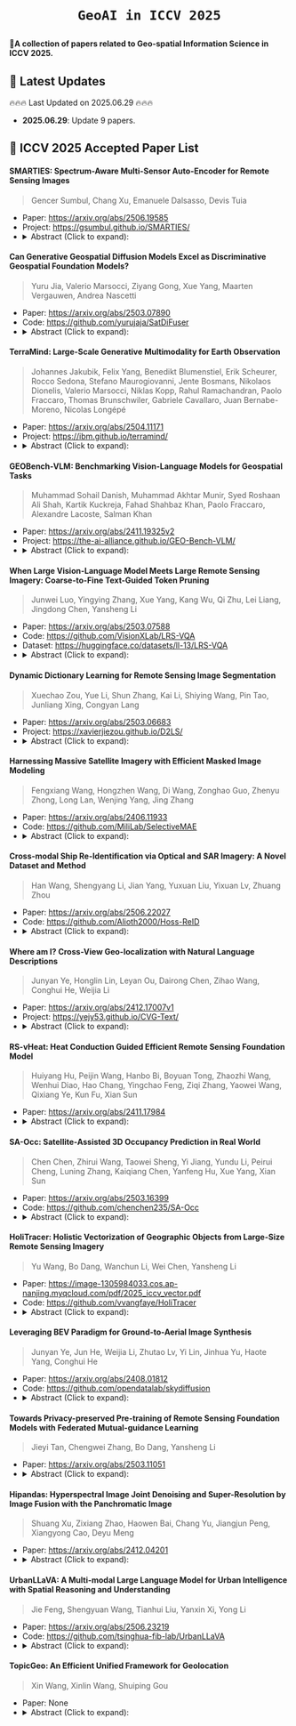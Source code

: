 # <p align=center>`GeoAI in ICCV 2025`</p>

:star2:**A collection of papers related to Geo-spatial Information Science in ICCV 2025.**

## 📢 Latest Updates
:fire::fire::fire: Last Updated on 2025.06.29 :fire::fire::fire:
- **2025.06.29**: Update 9 papers.


## :memo: ICCV 2025 Accepted Paper List



#### SMARTIES: Spectrum-Aware Multi-Sensor Auto-Encoder for Remote Sensing Images

> Gencer Sumbul, Chang Xu, Emanuele Dalsasso, Devis Tuia

* Paper: https://arxiv.org/abs/2506.19585
* Project: https://gsumbul.github.io/SMARTIES/
* <details>
    <summary>Abstract (Click to expand):</summary>
  From optical sensors to microwave radars, leveraging the complementary strengths of remote sensing (RS) sensors is crucial for achieving dense spatio-temporal monitoring of our planet. In contrast, recent deep learning models, whether task-specific or foundational, are often specific to single sensors or to fixed combinations: adapting such models to different sensory inputs requires both architectural changes and re-training, limiting scalability and generalization across multiple RS sensors. On the contrary, a single model able to modulate its feature representations to accept diverse sensors as input would pave the way to agile and flexible multi-sensor RS data processing. To address this, we introduce SMARTIES, a generic and versatile foundation model lifting sensor-specific/dependent efforts and enabling scalability and generalization to diverse RS sensors: SMARTIES projects data from heterogeneous sensors into a shared spectrum-aware space, enabling the use of arbitrary combinations of bands both for training and inference. To obtain sensor-agnostic representations, we train a single, unified transformer model reconstructing masked multi-sensor data with cross-sensor token mixup. On both single- and multi-modal tasks across diverse sensors, SMARTIES outperforms previous models that rely on sensor-specific pertaining. 
  </details>


#### Can Generative Geospatial Diffusion Models Excel as Discriminative Geospatial Foundation Models?

> Yuru Jia, Valerio Marsocci, Ziyang Gong, Xue Yang, Maarten Vergauwen, Andrea Nascetti

* Paper: https://arxiv.org/abs/2503.07890
* Code: https://github.com/yurujaja/SatDiFuser
* <details>
    <summary>Abstract (Click to expand):</summary>
    Self-supervised learning (SSL) has revolutionized representation learning in Remote Sensing (RS), advancing Geospatial Foundation Models (GFMs) to leverage vast unlabeled satellite imagery for diverse downstream tasks. Currently, GFMs primarily focus on discriminative objectives, such as contrastive learning or masked image modeling, owing to their proven success in learning transferable representations. However, generative diffusion models--which demonstrate the potential to capture multi-grained semantics essential for RS tasks during image generation--remain underexplored for discriminative applications. This prompts the question: can generative diffusion models also excel and serve as GFMs with sufficient discriminative power? In this work, we answer this question with SatDiFuser, a framework that transforms a diffusion-based generative geospatial foundation model into a powerful pretraining tool for discriminative RS. By systematically analyzing multi-stage, noise-dependent diffusion features, we develop three fusion strategies to effectively leverage these diverse representations. Extensive experiments on remote sensing benchmarks show that SatDiFuser outperforms state-of-the-art GFMs, achieving gains of up to +5.7% mIoU in semantic segmentation and +7.9% F1-score in classification, demonstrating the capacity of diffusion-based generative foundation models to rival or exceed discriminative GFMs. Code will be released.
  </details>




#### TerraMind: Large-Scale Generative Multimodality for Earth Observation

> Johannes Jakubik, Felix Yang, Benedikt Blumenstiel, Erik Scheurer, Rocco Sedona, Stefano Maurogiovanni, Jente Bosmans, Nikolaos Dionelis, Valerio Marsocci, Niklas Kopp, Rahul Ramachandran, Paolo Fraccaro, Thomas Brunschwiler, Gabriele Cavallaro, Juan Bernabe-Moreno, Nicolas Longépé

* Paper: https://arxiv.org/abs/2504.11171
* Project: https://ibm.github.io/terramind/
* <details>
    <summary>Abstract (Click to expand):</summary>
    We present TerraMind, the first any-to-any generative, multimodal foundation model for Earth observation (EO). Unlike other multimodal models, TerraMind is pretrained on dual-scale representations combining both token-level and pixel-level data across modalities. On a token level, TerraMind encodes high-level contextual information to learn cross-modal relationships, while on a pixel level, TerraMind leverages fine-grained representations to capture critical spatial nuances. We pretrained TerraMind on nine geospatial modalities of a global, large-scale dataset. In this paper, we demonstrate that (i) TerraMind's dual-scale early fusion approach unlocks a range of zero-shot and few-shot applications for Earth observation, (ii) TerraMind introduces "Thinking-in-Modalities" (TiM) -- the capability of generating additional artificial data during finetuning and inference to improve the model output -- and (iii) TerraMind achieves beyond state-of-the-art performance in community-standard benchmarks for EO like PANGAEA. The pretraining dataset, the model weights, and our code are open-sourced under a permissive license.
  </details>

#### GEOBench-VLM: Benchmarking Vision-Language Models for Geospatial Tasks

> Muhammad Sohail Danish, Muhammad Akhtar Munir, Syed Roshaan Ali Shah, Kartik Kuckreja, Fahad Shahbaz Khan, Paolo Fraccaro, Alexandre Lacoste, Salman Khan

* Paper: https://arxiv.org/abs/2411.19325v2
* Project: https://the-ai-alliance.github.io/GEO-Bench-VLM/
* <details>
    <summary>Abstract (Click to expand):</summary>
    While numerous recent benchmarks focus on evaluating generic Vision-Language Models (VLMs), they do not effectively address the specific challenges of geospatial applications. Generic VLM benchmarks are not designed to handle the complexities of geospatial data, an essential component for applications such as environmental monitoring, urban planning, and disaster management. Key challenges in the geospatial domain include temporal change detection, large-scale object counting, tiny object detection, and understanding relationships between entities in remote sensing imagery. To bridge this gap, we present GEOBench-VLM, a comprehensive benchmark specifically designed to evaluate VLMs on geospatial tasks, including scene understanding, object counting, localization, fine-grained categorization, segmentation, and temporal analysis. Our benchmark features over 10,000 manually verified instructions and spanning diverse visual conditions, object types, and scales. We evaluate several state-of-the-art VLMs to assess performance on geospatial-specific challenges. The results indicate that although existing VLMs demonstrate potential, they face challenges when dealing with geospatial-specific tasks, highlighting the room for further improvements. Notably, the best-performing LLaVa-OneVision achieves only 41.7% accuracy on MCQs, slightly more than GPT-4o, which is approximately double the random guess performance.
  </details>


#### When Large Vision-Language Model Meets Large Remote Sensing Imagery: Coarse-to-Fine Text-Guided Token Pruning

> Junwei Luo, Yingying Zhang, Xue Yang, Kang Wu, Qi Zhu, Lei Liang, Jingdong Chen, Yansheng Li

* Paper: https://arxiv.org/abs/2503.07588
* Code: https://github.com/VisionXLab/LRS-VQA
* Dataset: https://huggingface.co/datasets/ll-13/LRS-VQA
* <details>
    <summary>Abstract (Click to expand):</summary>
    Efficient vision-language understanding of large Remote Sensing Images (RSIs) is meaningful but challenging. Current Large Vision-Language Models (LVLMs) typically employ limited pre-defined grids to process images, leading to information loss when handling gigapixel RSIs. Conversely, using unlimited grids significantly increases computational costs. To preserve image details while reducing computational complexity, we propose a text-guided token pruning method with Dynamic Image Pyramid (DIP) integration. Our method introduces: (i) a Region Focus Module (RFM) that leverages text-aware region localization capability to identify critical vision tokens, and (ii) a coarse-to-fine image tile selection and vision token pruning strategy based on DIP, which is guided by RFM outputs and avoids directly processing the entire large imagery. Additionally, existing benchmarks for evaluating LVLMs' perception ability on large RSI suffer from limited question diversity and constrained image sizes. We construct a new benchmark named LRS-VQA, which contains 7,333 QA pairs across 8 categories, with image length up to 27,328 pixels. Our method outperforms existing high-resolution strategies on four datasets using the same data. Moreover, compared to existing token reduction methods, our approach demonstrates higher efficiency under high-resolution settings.
  </details>


#### Dynamic Dictionary Learning for Remote Sensing Image Segmentation

> Xuechao Zou, Yue Li, Shun Zhang, Kai Li, Shiying Wang, Pin Tao, Junliang Xing, Congyan Lang

* Paper: https://arxiv.org/abs/2503.06683
* Project: https://xavierjiezou.github.io/D2LS/
* <details>
    <summary>Abstract (Click to expand):</summary>
    Remote sensing image segmentation faces persistent challenges in distinguishing morphologically similar categories and adapting to diverse scene variations. While existing methods rely on implicit representation learning paradigms, they often fail to dynamically adjust semantic embeddings according to contextual cues, leading to suboptimal performance in fine-grained scenarios such as cloud thickness differentiation. This work introduces a dynamic dictionary learning framework that explicitly models class ID embeddings through iterative refinement. The core contribution lies in a novel dictionary construction mechanism, where class-aware semantic embeddings are progressively updated via multi-stage alternating cross-attention querying between image features and dictionary embeddings. This process enables adaptive representation learning tailored to input-specific characteristics, effectively resolving ambiguities in intra-class heterogeneity and inter-class homogeneity. To further enhance discriminability, a contrastive constraint is applied to the dictionary space, ensuring compact intra-class distributions while maximizing inter-class separability. Extensive experiments across both coarse- and fine-grained datasets demonstrate consistent improvements over state-of-the-art methods, particularly in two online test benchmarks (LoveDA and UAVid).
  </details>



#### Harnessing Massive Satellite Imagery with Efficient Masked Image Modeling

> Fengxiang Wang, Hongzhen Wang, Di Wang, Zonghao Guo, Zhenyu Zhong, Long Lan, Wenjing Yang, Jing Zhang

* Paper: https://arxiv.org/abs/2406.11933
* Code: https://github.com/MiliLab/SelectiveMAE
* <details>
    <summary>Abstract (Click to expand):</summary>
    Masked Image Modeling (MIM) has become an essential method for building foundational visual models in remote sensing (RS). However, the limitations in size and diversity of existing RS datasets restrict the ability of MIM methods to learn generalizable representations. Additionally, conventional MIM techniques, which require reconstructing all tokens, introduce unnecessary computational overhead. To address these issues, we present a new pre-training pipeline for RS models, featuring the creation of a large-scale RS dataset and an efficient MIM approach. We curated a high-quality dataset named \textbf{OpticalRS-13M} by collecting publicly available RS datasets and processing them through exclusion, slicing, and deduplication. OpticalRS-13M comprises 13 million optical images covering various RS tasks, such as object detection and pixel segmentation. To enhance efficiency, we propose \textbf{SelectiveMAE}, a pre-training method that dynamically encodes and reconstructs semantically rich patch tokens, thereby reducing the inefficiencies of traditional MIM models caused by redundant background pixels in RS images. Extensive experiments show that OpticalRS-13M significantly improves classification, detection, and segmentation performance, while SelectiveMAE increases training efficiency over 2 times. This highlights the effectiveness and scalability of our pipeline in developing RS foundational models.
  </details>

#### Cross-modal Ship Re-Identification via Optical and SAR Imagery: A Novel Dataset and Method

> Han Wang, Shengyang Li, Jian Yang, Yuxuan Liu, Yixuan Lv, Zhuang Zhou

* Paper: https://arxiv.org/abs/2506.22027
* Code: https://github.com/Alioth2000/Hoss-ReID
* <details>
    <summary>Abstract (Click to expand):</summary>
    Detecting and tracking ground objects using earth observation imagery remains a significant challenge in the field of remote sensing. Continuous maritime ship tracking is crucial for applications such as maritime search and rescue, law enforcement, and shipping analysis. However, most current ship tracking methods rely on geostationary satellites or video satellites. The former offer low resolution and are susceptible to weather conditions, while the latter have short filming durations and limited coverage areas, making them less suitable for the real-world requirements of ship tracking. To address these limitations, we present the Hybrid Optical and Synthetic Aperture Radar (SAR) Ship Re-Identification Dataset (HOSS ReID dataset), designed to evaluate the effectiveness of ship tracking using low-Earth orbit constellations of optical and SAR sensors. This approach ensures shorter re-imaging cycles and enables all-weather tracking. HOSS ReID dataset includes images of the same ship captured over extended periods under diverse conditions, using different satellites of different modalities at varying times and angles. Furthermore, we propose a baseline method for cross-modal ship re-identification, TransOSS, which is built on the Vision Transformer architecture. It refines the patch embedding structure to better accommodate cross-modal tasks, incorporates additional embeddings to introduce more reference information, and employs contrastive learning to pre-train on large-scale optical-SAR image pairs, ensuring the model's ability to extract modality-invariant features. 
  </details>



#### Where am I? Cross-View Geo-localization with Natural Language Descriptions

> Junyan Ye, Honglin Lin, Leyan Ou, Dairong Chen, Zihao Wang, Conghui He, Weijia Li

* Paper: https://arxiv.org/abs/2412.17007v1
* Project: https://yejy53.github.io/CVG-Text/
* <details>
    <summary>Abstract (Click to expand):</summary>
    Cross-view geo-localization identifies the locations of street-view images by matching them with geo-tagged satellite images or OSM. However, most studies focus on image-to-image retrieval, with fewer addressing text-guided retrieval, a task vital for applications like pedestrian navigation and emergency response. In this work, we introduce a novel task for cross-view geo-localization with natural language descriptions, which aims to retrieve corresponding satellite images or OSM database based on scene text. To support this task, we construct the CVG-Text dataset by collecting cross-view data from multiple cities and employing a scene text generation approach that leverages the annotation capabilities of Large Multimodal Models to produce high-quality scene text descriptions with localization this http URL, we propose a novel text-based retrieval localization method, CrossText2Loc, which improves recall by 10% and demonstrates excellent long-text retrieval capabilities. In terms of explainability, it not only provides similarity scores but also offers retrieval reasons. 
  </details>


#### RS-vHeat: Heat Conduction Guided Efficient Remote Sensing Foundation Model

> Huiyang Hu, Peijin Wang, Hanbo Bi, Boyuan Tong, Zhaozhi Wang, Wenhui Diao, Hao Chang, Yingchao Feng, Ziqi Zhang, Yaowei Wang, Qixiang Ye, Kun Fu, Xian Sun

* Paper: https://arxiv.org/abs/2411.17984
* <details>
    <summary>Abstract (Click to expand):</summary>
    Remote sensing foundation models largely break away from the traditional paradigm of designing task-specific models, offering greater scalability across multiple tasks. However, they face challenges such as low computational efficiency and limited interpretability, especially when dealing with large-scale remote sensing images. To overcome these, we draw inspiration from heat conduction, a physical process modeling local heat diffusion. Building on this idea, we are the first to explore the potential of using the parallel computing model of heat conduction to simulate the local region correlations in high-resolution remote sensing images, and introduce RS-vHeat, an efficient multi-modal remote sensing foundation model. Specifically, RS-vHeat 1) applies the Heat Conduction Operator (HCO) with a complexity of  and a global receptive field, reducing computational overhead while capturing remote sensing object structure information to guide heat diffusion; 2) learns the frequency distribution representations of various scenes through a self-supervised strategy based on frequency domain hierarchical masking and multi-domain reconstruction; 3) significantly improves efficiency and performance over state-of-the-art techniques across 4 tasks and 10 datasets. Compared to attention-based remote sensing foundation models, we reduce memory usage by 84\%, FLOPs by 24\% and improves throughput by 2.7 times. The code will be made publicly available.
  </details>


#### SA-Occ: Satellite-Assisted 3D Occupancy Prediction in Real World

> Chen Chen, Zhirui Wang, Taowei Sheng, Yi Jiang, Yundu Li, Peirui Cheng, Luning Zhang, Kaiqiang Chen, Yanfeng Hu, Xue Yang, Xian Sun

* Paper: https://arxiv.org/abs/2503.16399
* Code: https://github.com/chenchen235/SA-Occ
* <details>
    <summary>Abstract (Click to expand):</summary>
    Existing vision-based 3D occupancy prediction methods are inherently limited in accuracy due to their exclusive reliance on street-view imagery, neglecting the potential benefits of incorporating satellite views. We propose SA-Occ, the first Satellite-Assisted 3D occupancy prediction model, which leverages GPS & IMU to integrate historical yet readily available satellite imagery into real-time applications, effectively mitigating limitations of ego-vehicle perceptions, involving occlusions and degraded performance in distant regions. To address the core challenges of cross-view perception, we propose: 1) Dynamic-Decoupling Fusion, which resolves inconsistencies in dynamic regions caused by the temporal asynchrony between satellite and street views; 2) 3D-Proj Guidance, a module that enhances 3D feature extraction from inherently 2D satellite imagery; and 3) Uniform Sampling Alignment, which aligns the sampling density between street and satellite views. Evaluated on Occ3D-nuScenes, SA-Occ achieves state-of-the-art performance, especially among single-frame methods, with a 39.05% mIoU (a 6.97% improvement), while incurring only 6.93 ms of additional latency per frame.
  </details>


#### HoliTracer: Holistic Vectorization of Geographic Objects from Large-Size Remote Sensing Imagery

> Yu Wang, Bo Dang, Wanchun Li, Wei Chen, Yansheng Li

* Paper: https://image-1305984033.cos.ap-nanjing.myqcloud.com/pdf/2025_iccv_vector.pdf
* Code: https://github.com/vvangfaye/HoliTracer
* <details>
    <summary>Abstract (Click to expand):</summary>
    With the increasing resolution of remote sensing imagery(RSI), large-size RSI has emerged as a vital data source for high-precision vector mapping of geographic objects. Existing methods are typically constrained to processing small image patches, which often leads to the loss of contextual information and produces fragmented vector outputs. To address these, this paper introduces HoliTracer, the first framework designed to holistically extract vectorized geographic objects from large-size RSI. In HoliTracer, we enhance segmentation of large-size RSI using the Context Attention Net (CAN), which employs a local-to-global attention mechanism to capture contextual dependencies. Furthermore, we achieve holistic vectorization through a robust pipeline that leverages the Mask Contour Reformer(MCR) to reconstruct polygons and the Polygon Sequence Tracer (PST) to trace vertices. Extensive experiments on large-size RSI datasets, including buildings, water bodies, and roads, demonstrate that HoliTracer outperforms stateof-the-art methods. 
  </details>


#### Leveraging BEV Paradigm for Ground-to-Aerial Image Synthesis

> Junyan Ye, Jun He, Weijia Li, Zhutao Lv, Yi Lin, Jinhua Yu, Haote Yang, Conghui He

* Paper: https://arxiv.org/abs/2408.01812
* Code: https://github.com/opendatalab/skydiffusion
* <details>
    <summary>Abstract (Click to expand):</summary>
    Ground-to-aerial image synthesis focuses on generating realistic aerial images from corresponding ground street view images while maintaining consistent content layout, simulating a top-down view. The significant viewpoint difference leads to domain gaps between views, and dense urban scenes limit the visible range of street views, making this cross-view generation task particularly challenging. In this paper, we introduce SkyDiffusion, a novel cross-view generation method for synthesizing aerial images from street view images, utilizing a diffusion model and the Bird's-Eye View (BEV) paradigm. The Curved-BEV method in SkyDiffusion converts street-view images into a BEV perspective, effectively bridging the domain gap, and employs a "multi-to-one" mapping strategy to address occlusion issues in dense urban scenes. Next, SkyDiffusion designed a BEV-guided diffusion model to generate content-consistent and realistic aerial images. Additionally, we introduce a novel dataset, Ground2Aerial-3, designed for diverse ground-to-aerial image synthesis applications, including disaster scene aerial synthesis, low-altitude UAV image synthesis, and historical high-resolution satellite image synthesis tasks. Experimental results demonstrate that SkyDiffusion outperforms state-of-the-art methods on cross-view datasets across natural (CVUSA), suburban (CVACT), urban (VIGOR-Chicago), and various application scenarios (G2A-3), achieving realistic and content-consistent aerial image generation.
  </details>



#### Towards Privacy-preserved Pre-training of Remote Sensing Foundation Models with Federated Mutual-guidance Learning

> Jieyi Tan, Chengwei Zhang, Bo Dang, Yansheng Li

* Paper: https://arxiv.org/abs/2503.11051
* <details>
    <summary>Abstract (Click to expand):</summary>
    Traditional Remote Sensing Foundation Models (RSFMs) are pre-trained with a data-centralized paradigm, through self-supervision on large-scale curated remote sensing data. For each institution, however, pre-training RSFMs with limited data in a standalone manner may lead to suboptimal performance, while aggregating remote sensing data from multiple institutions for centralized pre-training raises privacy concerns. Seeking for collaboration is a promising solution to resolve this dilemma, where multiple institutions can collaboratively train RSFMs without sharing private data. In this paper, we propose a novel privacy-preserved pre-training framework (FedSense), which enables multiple institutions to collaboratively train RSFMs without sharing private data. However, it is a non-trivial task hindered by a vicious cycle, which results from model drift by remote sensing data heterogeneity and high communication overhead. To break this vicious cycle, we introduce Federated Mutual-guidance Learning. Specifically, we propose a Server-to-Clients Guidance (SCG) mechanism to guide clients updates towards global-flatness optimal solutions. Additionally, we propose a Clients-to-Server Guidance (CSG) mechanism to inject local knowledge into the server by low-bit communication. Extensive experiments on four downstream tasks demonstrate the effectiveness of our FedSense in both full-precision and communication-reduced scenarios, showcasing remarkable communication efficiency and performance gains.
  </details>



#### Hipandas: Hyperspectral Image Joint Denoising and Super-Resolution by Image Fusion with the Panchromatic Image

> Shuang Xu, Zixiang Zhao, Haowen Bai, Chang Yu, Jiangjun Peng, Xiangyong Cao, Deyu Meng

* Paper: https://arxiv.org/abs/2412.04201
* <details>
    <summary>Abstract (Click to expand):</summary>
    Hyperspectral images (HSIs) are frequently noisy and of low resolution due to the constraints of imaging devices. Recently launched satellites can concurrently acquire HSIs and panchromatic (PAN) images, enabling the restoration of HSIs to generate clean and high-resolution imagery through fusing PAN images for denoising and super-resolution. However, previous studies treated these two tasks as independent processes, resulting in accumulated errors. This paper introduces \textbf{H}yperspectral \textbf{I}mage Joint \textbf{Pand}enoising \textbf{a}nd Pan\textbf{s}harpening (Hipandas), a novel learning paradigm that reconstructs HRHS images from noisy low-resolution HSIs (LRHS) and high-resolution PAN images. The proposed zero-shot Hipandas framework consists of a guided denoising network, a guided super-resolution network, and a PAN reconstruction network, utilizing an HSI low-rank prior and a newly introduced detail-oriented low-rank prior. The interconnection of these networks complicates the training process, necessitating a two-stage training strategy to ensure effective training. Experimental results on both simulated and real-world datasets indicate that the proposed method surpasses state-of-the-art algorithms, yielding more accurate and visually pleasing HRHS images.
  </details>


#### UrbanLLaVA: A Multi-modal Large Language Model for Urban Intelligence with Spatial Reasoning and Understanding

> Jie Feng, Shengyuan Wang, Tianhui Liu, Yanxin Xi, Yong Li

* Paper: https://arxiv.org/abs/2506.23219
* Code: https://github.com/tsinghua-fib-lab/UrbanLLaVA
* <details>
    <summary>Abstract (Click to expand):</summary>
    Urban research involves a wide range of scenarios and tasks that require the understanding of multi-modal data. Current methods often focus on specific data types and lack a unified framework in urban field for processing them comprehensively. The recent success of multi-modal large language models (MLLMs) presents a promising opportunity to overcome this limitation. In this paper, we introduce , a multi-modal large language model designed to process these four types of data simultaneously and achieve strong performance across diverse urban tasks compared with general MLLMs. In , we first curate a diverse urban instruction dataset encompassing both single-modal and cross-modal urban data, spanning from location view to global view of urban environment. Additionally, we propose a multi-stage training framework that decouples spatial reasoning enhancement from domain knowledge learning, thereby improving the compatibility and downstream performance of  across diverse urban tasks. Finally, we also extend existing benchmark for urban research to assess the performance of MLLMs across a wide range of urban tasks. Experimental results from three cities demonstrate that  outperforms open-source and proprietary MLLMs in both single-modal tasks and complex cross-modal tasks and shows robust generalization abilities across cities. 
  </details>

#### TopicGeo: An Efficient Unified Framework for Geolocation

> Xin Wang, Xinlin Wang, Shuiping Gou

* Paper: None
* <details>
    <summary>Abstract (Click to expand):</summary>
    Vision-based geolocation techniques that establish spatial correspondences between smaller query images and larger georeferenced images have gained significant attention. Existing approaches typically employ a separate "retrieve-then-match" paradigm, whereas such paradigms suffer from computational inefficiency or precision limitations.To this end, we propose TopicGeo, an unified framework for direct and precise query-to-reference image matching via three key innovations.The textual object semantics, called topics, distilled from CLIP prompt learning are embedded into the geolocation framework to eliminate intra-class and inter-class distribution discrepancies while also enhancing processing efficiency.Center-based adaptive label assignment and outlier rejection mechanisms as a joint retrieval-matching optimization strategy ensure task-coherent feature learning and precise spatial correspondences. A multi-level fine matching pipeline is introduced to refine matching from quality and quantity.Evaluations on large-scale synthetic and real-world datasets illustrate that TopicGeo achieves state-of-the-art performance in retrieval recall and matching accuracy while maintaining a balance in computational efficiency.
  </details>





